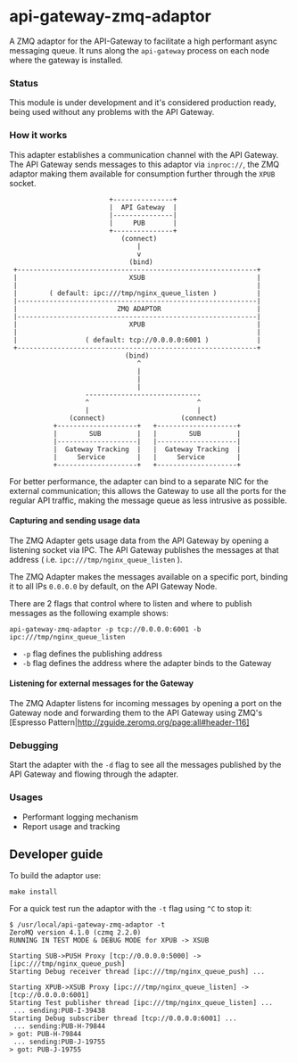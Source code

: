 api-gateway-zmq-adaptor
=======================

A ZMQ adaptor for the API-Gateway to facilitate a high performant async messaging queue.
It runs along the `api-gateway` process on each node where the gateway is installed.


### Status
This module is under development and it's considered production ready, being used without any problems with the API Gateway.

### How it works
This adapter establishes a communication channel with the API Gateway.
The API Gateway sends messages to this adaptor via `inproc://`, the ZMQ adaptor making them available for consumption further through the `XPUB` socket.

```
                         +---------------+
                         |  API Gateway  |
                         |---------------|
                         |     PUB       |
                         +---------------+
                            (connect)
                                |
                                v
                              (bind)
 +------------------------------------------------------------+
 |                            XSUB                            |
 |                                                            |
 |        ( default: ipc:///tmp/nginx_queue_listen )          |
 |------------------------------------------------------------|
 |                         ZMQ ADAPTOR                        |
 |------------------------------------------------------------|
 |                            XPUB                            |
 |                                                            |
 |                 ( default: tcp://0.0.0.0:6001 )            |
 +------------------------------------------------------------+
                             (bind)
                                ^
                                |
                                |
                                |
                   -----------------------------
                   ^                           ^
                   |                           |
               (connect)                   (connect)
           +--------------------+   +--------------------+
           |        SUB         |   |        SUB         |
           |--------------------|   |--------------------|
           |  Gateway Tracking  |   |  Gateway Tracking  |
           |     Service        |   |     Service        |
           +--------------------+   +--------------------+
```

For better performance, the adapter can bind to a separate NIC for the external communication;
this allows the Gateway to use all the ports for the regular API traffic, making the message queue as less intrusive as possible.

#### Capturing and sending usage data
The ZMQ Adapter gets usage data from the API Gateway by opening a listening socket via IPC.
The API Gateway publishes the messages at that address ( i.e. `ipc:///tmp/nginx_queue_listen` ).

The ZMQ Adapter makes the messages available on a specific port, binding it to all IPs `0.0.0.0` by default, on the API Gateway Node.

There are 2 flags that control where to listen and where to publish messages as the following example shows:

```
api-gateway-zmq-adaptor -p tcp://0.0.0.0:6001 -b ipc:///tmp/nginx_queue_listen
```

* `-p` flag defines the publishing address
* `-b` flag defines the address where the adapter binds to the Gateway

#### Listening for external messages for the Gateway
The ZMQ Adapter listens for incoming messages by opening a port on the Gateway node and forwarding them to the API Gateway using ZMQ's [Espresso Pattern|http://zguide.zeromq.org/page:all#header-116]

### Debugging
Start the adapter with the `-d` flag to see all the messages published by the API Gateway and flowing through the adapter.

### Usages
* Performant logging mechanism
* Report usage and tracking
 
## Developer guide

To build the adaptor use:

```
make install
```

For a quick test run the adaptor with the `-t` flag using `^C` to stop it:

```
$ /usr/local/api-gateway-zmq-adaptor -t
ZeroMQ version 4.1.0 (czmq 2.2.0)
RUNNING IN TEST MODE & DEBUG MODE for XPUB -> XSUB

Starting SUB->PUSH Proxy [tcp://0.0.0.0:5000] -> [ipc:///tmp/nginx_queue_push]
Starting Debug receiver thread [ipc:///tmp/nginx_queue_push] ...

Starting XPUB->XSUB Proxy [ipc:///tmp/nginx_queue_listen] -> [tcp://0.0.0.0:6001]
Starting Test publisher thread [ipc:///tmp/nginx_queue_listen] ...
 ... sending:PUB-I-39438
Starting Debug subscriber thread [tcp://0.0.0.0:6001] ...
 ... sending:PUB-H-79844
> got: PUB-H-79844
 ... sending:PUB-J-19755
> got: PUB-J-19755
```